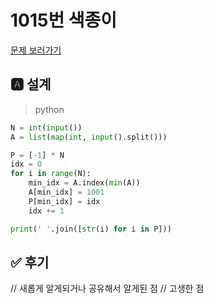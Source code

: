 
# 1015번 색종이
[문제 보러가기](https://www.acmicpc.net/problem/1015)

## 🅰 설계
> python

```py
N = int(input())
A = list(map(int, input().split()))

P = [-1] * N
idx = 0
for i in range(N):
    min_idx = A.index(min(A))
    A[min_idx] = 1001
    P[min_idx] = idx
    idx += 1

print(' '.join([str(i) for i in P]))
```
## ✅ 후기
// 새롭게 알게되거나 공유해서 알게된 점
// 고생한 점
